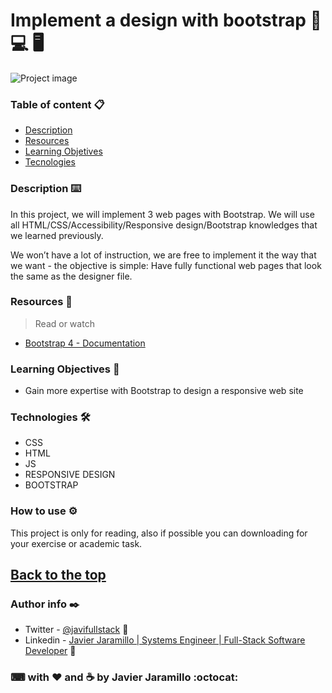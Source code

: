 # Implement a design with bootstrap 📱 💻 🖥


![Project image](https://www.clickittech.com.mx/wp-content/uploads/2018/02/Bootstrap4-Clickittech.png)

### Table of content 📋

- [Description](#description)
- [Resources](#resources)
- [Learning Objetives](#learning-objectives)
- [Tecnologies](#technologies)

### Description ⌨️

In this project, we will implement 3 web pages with Bootstrap. We will use all HTML/CSS/Accessibility/Responsive design/Bootstrap knowledges that we learned previously.

We won’t have a lot of instruction, we are free to implement it the way that we want - the objective is simple: Have fully functional web pages that look the same as the designer file.


### Resources 📖


>Read or watch

- [Bootstrap 4 - Documentation](https://getbootstrap.com/docs/4.1/getting-started/introduction/)

### Learning Objectives 🚀

- Gain more expertise with Bootstrap to design a responsive web site

### Technologies 🛠️

- CSS
- HTML
- JS
- RESPONSIVE DESIGN
- BOOTSTRAP

### How to use ⚙️

This project is only for reading, also if possible you can downloading for your exercise or academic task.

[Back to the top](#Table-of-content)
---
### Author info ✒️

- Twitter - [@javifullstack](https://twitter.com/javifullstack) :blue_heart:
- Linkedin - [Javier Jaramillo | Systems Engineer | Full-Stack Software Developer](https://www.linkedin.com/in/javier-jaramillo-346b681a1/) :gem:

### ⌨ with ❤ and ☕ by Javier Jaramillo :octocat:


